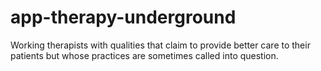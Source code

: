 # app-therapy-underground
Working therapists with qualities that claim to provide better care to their patients but whose practices are sometimes called into question.
